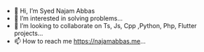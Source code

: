 - 👋 Hi, I’m Syed Najam Abbas
- 👀 I’m interested in solving problems...
- 💞️ I’m looking to collaborate on Ts, Js, Cpp ,Python, Php, Flutter projects...
- 📫 How to reach me https://najamabbas.me...

<!---
dumbdev/dumbdev is a ✨ special ✨ repository because its `README.md` (this file) appears on your GitHub profile.
You can click the Preview link to take a look at your changes.
--->
